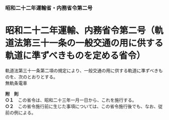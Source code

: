 ### 昭和二十二年運輸省・内務省令第二号  
# 昭和二十二年運輸、内務省令第二号（軌道法第三十一条の一般交通の用に供する軌道に準ずべきものを定める省令）  
  
軌道法第三十一条第二項の規定により、一般交通の用に供する軌道に準ずべきものを、次のとおりとする。  
無軌条電車  
  
**附　則**  
**○１**　この省令は、昭和二十三年一月一日から、これを施行する。  
**○２**　この省令施行前に生じた事項については、この省令施行後でも、なお、従前の例による。  
  
